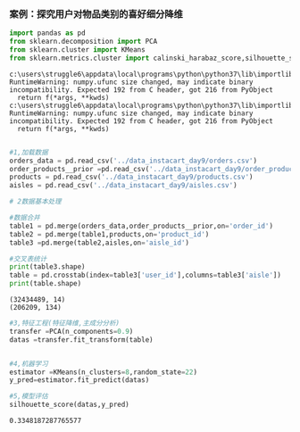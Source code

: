 
### 案例：探究用户对物品类别的喜好细分降维


```python
import pandas as pd
from sklearn.decomposition import PCA
from sklearn.cluster import KMeans
from sklearn.metrics.cluster import calinski_harabaz_score,silhouette_score


```

    c:\users\struggle6\appdata\local\programs\python\python37\lib\importlib\_bootstrap.py:219: RuntimeWarning: numpy.ufunc size changed, may indicate binary incompatibility. Expected 192 from C header, got 216 from PyObject
      return f(*args, **kwds)
    c:\users\struggle6\appdata\local\programs\python\python37\lib\importlib\_bootstrap.py:219: RuntimeWarning: numpy.ufunc size changed, may indicate binary incompatibility. Expected 192 from C header, got 216 from PyObject
      return f(*args, **kwds)
    


```python

```


```python
#1,加载数据
orders_data = pd.read_csv('../data_instacart_day9/orders.csv')
order_products__prior =pd.read_csv('../data_instacart_day9/order_products__prior.csv')
products = pd.read_csv('../data_instacart_day9/products.csv')
aisles = pd.read_csv('../data_instacart_day9/aisles.csv')


```


```python
# 2数据基本处理

#数据合并
table1 = pd.merge(orders_data,order_products__prior,on='order_id')
table2 = pd.merge(table1,products,on='product_id')
table3 =pd.merge(table2,aisles,on='aisle_id')


```


```python
#交叉表统计
print(table3.shape)
table = pd.crosstab(index=table3['user_id'],columns=table3['aisle'])
print(table.shape)

```

    (32434489, 14)
    (206209, 134)
    


```python
#3,特征工程(特征降维,主成分分析)
transfer =PCA(n_components=0.9)
datas =transfer.fit_transform(table)


#4,机器学习
estimator =KMeans(n_clusters=8,random_state=22)
y_pred=estimator.fit_predict(datas)

#5,模型评估
silhouette_score(datas,y_pred)
```




    0.3348187287765577




```python

```


```python

```


```python

```


```python

```


```python

```


```python

```


```python

```
